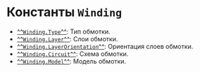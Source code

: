 # Константы `Winding`

- [^^`Winding.Type`^^](./Type.md): Тип обмотки.
- [^^`Winding.Layer`^^](./Layer.md): Слои обмотки.
- [^^`Winding.LayerOrientation`^^](./LayerOrientation.md): Ориентация слоев обмотки.
- [^^`Winding.Circuit`^^](./Circuit.md): Схема обмотки.
- [^^`Winding.Model`^^](./Model.md): Модель обмотки.
